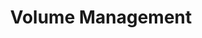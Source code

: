 ---
ee_id: '71'
site: '1'
type: '2'
long_id: 2011-021 Volume Management
url: 2011-021-volumemanagement
title: Volume Management
year: '2011'
medium: Ten Vizio 55-inch back lit LCD HDTVs in original packaging
commission: 'Commissioned by Whitney Museum of American Art, New York, for Cory Arcangel:
  Pro Tools'
dims: Dimensions variable
pitch: "​Arrangement of flat-screen TV's in boxes. "
ps:
live_url:
related:
youtube:
imgs: volume-management-2011-021-full-database-SC.jpg
subheading:
display_year: '2011'
download:
add_credit:
add_credits:
related_code:
layout: things-i-made
---